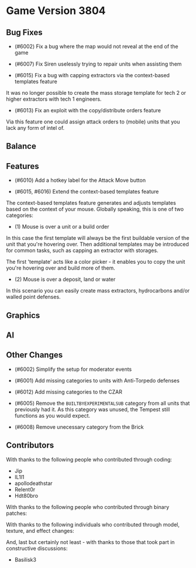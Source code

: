 # Game Version 3804

## Bug Fixes

- (#6002) Fix a bug where the map would not reveal at the end of the game

- (#6007) Fix Siren uselessly trying to repair units when assisting them

- (#6015) Fix a bug with capping extractors via the context-based templates feature

It was no longer possible to create the mass storage template for tech 2 or higher extractors with tech 1 engineers.

- (#6013) Fix an exploit with the copy/distribute orders feature

Via this feature one could assign attack orders to (mobile) units that you lack any form of intel of.

## Balance

<!-- Remove header when empty -->

## Features

- (#6010) Add a hotkey label for the Attack Move button

- (#6015, #6016) Extend the context-based templates feature

The context-based templates feature generates and adjusts templates based on the context of your mouse. Globally speaking, this is one of two categories:

- (1) Mouse is over a unit or a build order

In this case the first template will always be the first buildable version of the unit that you're hovering over. Then additional templates may be introduced for common tasks, such as capping an extractor with storages.

The first 'template' acts like a color picker - it enables you to copy the unit you're hovering over and build more of them. 

- (2) Mouse is over a deposit, land or water

In this scenario you can easily create mass extractors, hydrocarbons and/or walled point defenses. 

## Graphics

<!-- Remove header when empty -->

## AI

<!-- Remove header when empty -->

## Other Changes

- (#6002) Simplify the setup for moderator events

- (#6001) Add missing categories to units with Anti-Torpedo defenses

- (#6012) Add missing categories to the CZAR

- (#6005) Remove the `BUILTBYEXPERIMENTALSUB` category from all units that previously had it. As this category was unused, the Tempest still functions as you would expect.

- (#6008) Remove unecessary category from the Brick

## Contributors

With thanks to the following people who contributed through coding:

- Jip
- lL1l1
- apollodeathstar
- Relent0r
- Hdt80bro

With thanks to the following people who contributed through binary patches:

<!-- Remove when empty -->

With thanks to the following individuals who contributed through model, texture, and effect changes:

<!-- Remove when empty -->

And, last but certainly not least - with thanks to those that took part in constructive discussions:

- Basilisk3
